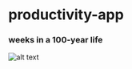 # productivity-app

### weeks in a 100-year life
![alt text](https://github.com/BayBenj/productivity-scripts/blob/master/weeks-in-life.png "weeks in life")
